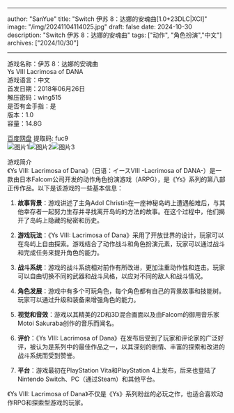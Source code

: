 
---
author: "SanYue"
title: "Switch 伊苏 8：达娜的安魂曲[1.0+23DLC|XCI]"
image: "/img/20241104114025.jpg"
draft: false
date: 2024-10-30
description: "Switch 伊苏 8：达娜的安魂曲"
tags: ["动作", "角色扮演","中文"]
archives: ["2024/10/30"]

---

游戏名称：伊苏 8：达娜的安魂曲   
Ys VIII Lacrimosa of DANA    
游戏语言：中文  
首发日期：2018年06月26日  
解压密码：wing515  
是否有金手指：是  
版本：1.0   
容量：14.8G

[百度网盘](https://pan.baidu.com/s/18eR_HFp0pV3PNr36NxXLsA) 提取码: fuc9  
![图片1](/img/4e0d4756.jpg)![图片2](/img/5bf1095c.jpg)![图片3](/img/f78049d5.jpg)  

游戏简介  
《Ys VIII: Lacrimosa of Dana》（日语：イースVIII -Lacrimosa of DANA-）是一款由日本Falcom公司开发的动作角色扮演游戏（ARPG），是《Ys》系列的第八部正传作品。以下是该游戏的一些基本信息：

1. **故事背景**：游戏讲述了主角Adol Christin在一座神秘岛屿上遭遇船难后，与其他幸存者一起努力生存并寻找离开岛屿的方法的故事。在这个过程中，他们揭开了岛屿上隐藏的秘密和历史。

2. **游戏玩法**：《Ys VIII: Lacrimosa of Dana》采用了开放世界的设计，玩家可以在岛屿上自由探索。游戏结合了动作战斗和角色扮演元素，玩家可以通过战斗和完成任务来提升角色的能力。

3. **战斗系统**：游戏的战斗系统相对前作有所改进，更加注重动作性和连击。玩家可以自由切换不同的武器和战斗风格，以应对不同的敌人和战斗情况。

4. **角色发展**：游戏中有多个可玩角色，每个角色都有自己的背景故事和技能树。玩家可以通过升级和装备来增强角色的能力。

5. **视觉和音效**：游戏以其精美的2D和3D混合画面以及由Falcom的御用音乐家Motoi Sakuraba创作的音乐而闻名。

6. **评价**：《Ys VIII: Lacrimosa of Dana》在发布后受到了玩家和评论家的广泛好评，被认为是系列中的最佳作品之一，以其深刻的剧情、丰富的探索和改进的战斗系统而受到赞誉。

7. **平台**：游戏最初在PlayStation Vita和PlayStation 4上发布，后来也登陆了Nintendo Switch、PC（通过Steam）和其他平台。

《Ys VIII: Lacrimosa of Dana》不仅是《Ys》系列粉丝的必玩之作，也适合喜欢动作RPG和探索型游戏的玩家。
